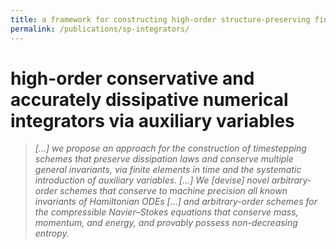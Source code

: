 ```yaml
---
title: a framework for constructing high-order structure-preserving finite-element integrators
permalink: /publications/sp-integrators/
---
```


# high-order conservative and accurately dissipative numerical integrators via auxiliary variables

> *[...] we propose an approach for the construction of timestepping schemes that preserve dissipation laws and conserve multiple general invariants, via finite elements in time and the systematic introduction of auxiliary variables. [...] We [devise] novel arbitrary-order schemes that conserve to machine precision all known invariants of Hamiltonian ODEs [...] and arbitrary-order schemes for the compressible Navier–Stokes equations that conserve mass, momentum, and energy, and provably possess non-decreasing entropy.*
